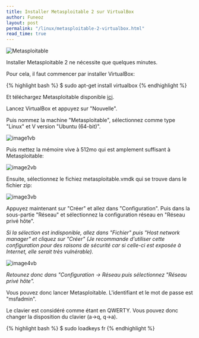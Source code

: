 ```yaml
---
title: Installer Metasploitable 2 sur VirtualBox
author: Funeoz
layout: post
permalink: "/linux/metasploitable-2-virtualbox.html"
read_time: true
---
```

![Metasploitable](/techlovers/assets/metasploitable.jpg)

Installer Metasploitable 2 ne nécessite que quelques minutes.

Pour cela, il faut commencer par installer VirtualBox:

{% highlight bash %}
$ sudo apt-get install virtualbox
{% endhighlight %}

Et téléchargez Metasploitable disponible [ici](https://sourceforge.net/projects/metasploitable/files/Metasploitable2/).

Lancez VirtualBox et appuyez sur "Nouvelle".

Puis nommez la machine "Metasploitable", sélectionnez comme type "Linux" et V
version "Ubuntu (64-bit)".

![image1vb](/techlovers/assets/image1vb.png)

Puis mettez la mémoire vive à 512mo qui est amplement suffisant à Metasploitable:

![image2vb](/techlovers/assets/image2vb.png)

Ensuite, sélectionnez le fichiez metasploitable.vmdk qui se trouve dans le fichier zip: 

![image3vb](/techlovers/assets/image3vb.png)

Appuyez maintenant sur "Créer" et allez dans "Configuration".
Puis dans la sous-partie "Réseau" et sélectionnez la configuration réseau en "Réseau privé hôte". 

*Si la sélection est indisponible, allez dans "Fichier" puis "Host network manager" et cliquez sur "Créer" (Je recommande d'utiliser cette configuration pour des raisons de sécurité car si celle-ci est exposée à Internet, elle serait très vulnérable).*

![image4vb](/techlovers/assets/image4vb.png)

*Retounez donc dans "Configuration -> Réseau puis sélectionnez "Réseau privé hôte".*

Vous pouvez donc lancer Metasploitable. L'identifiant et le mot de passe est "msfadmin".

Le clavier est considéré comme étant en QWERTY. Vous pouvez donc changer la disposition du clavier (a->q, q->a).

{% highlight bash %}
$ sudo loadkeys fr
{% endhighlight %}